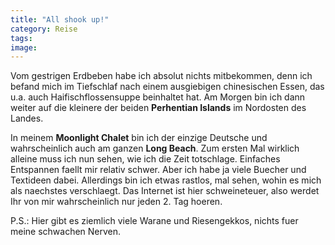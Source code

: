 ```yaml
---
title: "All shook up!"
category: Reise
tags: 
image: 
---
```


Vom gestrigen Erdbeben habe ich absolut nichts mitbekommen, denn ich befand mich im Tiefschlaf nach einem ausgiebigen chinesischen Essen, das u.a. auch Haifischflossensuppe beinhaltet hat. Am Morgen bin ich dann weiter auf die kleinere der beiden **Perhentian Islands** im Nordosten des Landes.

In meinem **Moonlight Chalet** bin ich der einzige Deutsche und wahrscheinlich auch am ganzen **Long Beach**. Zum ersten Mal wirklich alleine muss ich nun sehen, wie ich die Zeit totschlage. Einfaches Entspannen faellt mir relativ schwer. Aber ich habe ja viele Buecher und Textideen dabei. Allerdings bin ich etwas rastlos, mal sehen, wohin es mich als naechstes verschlaegt. Das Internet ist hier schweineteuer, also werdet Ihr von mir wahrscheinlich nur jeden 2. Tag hoeren.

P.S.: Hier gibt es ziemlich viele Warane und Riesengekkos, nichts fuer meine schwachen Nerven.

